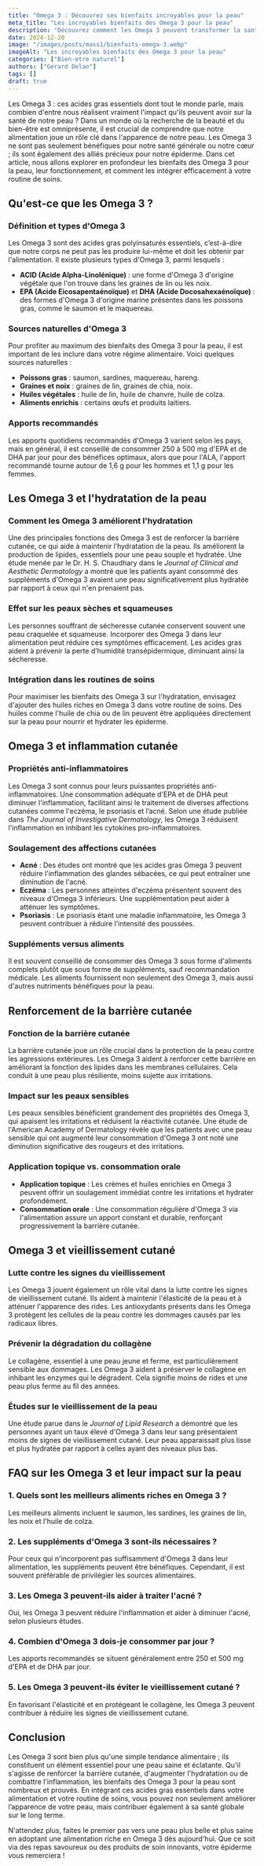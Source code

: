 ```yaml
---
title: "Omega 3 : Découvrez ses bienfaits incroyables pour la peau"
meta_title: "Les incroyables bienfaits des Omega 3 pour la peau"
description: "Découvrez comment les Omega 3 peuvent transformer la santé de votre peau, en améliorant l'hydratation, la souplesse et en réduisant l'inflammation."
date: 2024-12-20
image: "/images/posts/mass1/bienfaits-omega-3.webp"
imageAlt: "Les incroyables bienfaits des Omega 3 pour la peau"
categories: ["Bien-etre naturel"]
authors: ["Gerard Delao"]
tags: []
draft: true
---
```


Les Omega 3 : ces acides gras essentiels dont tout le monde parle, mais combien d'entre nous réalisent vraiment l'impact qu'ils peuvent avoir sur la santé de notre peau ? Dans un monde où la recherche de la beauté et du bien-être est omniprésente, il est crucial de comprendre que notre alimentation joue un rôle clé dans l'apparence de notre peau. Les Omega 3 ne sont pas seulement bénéfiques pour notre santé générale ou notre cœur ; ils sont également des alliés précieux pour notre épiderme. Dans cet article, nous allons explorer en profondeur les bienfaits des Omega 3 pour la peau, leur fonctionnement, et comment les intégrer efficacement à votre routine de soins.

## Qu'est-ce que les Omega 3 ?

### Définition et types d'Omega 3

Les Omega 3 sont des acides gras polyinsaturés essentiels, c’est-à-dire que notre corps ne peut pas les produire lui-même et doit les obtenir par l'alimentation. Il existe plusieurs types d'Omega 3, parmi lesquels :

- **ACID (Acide Alpha-Linolénique)** : une forme d'Omega 3 d'origine végétale que l'on trouve dans les graines de lin ou les noix.
- **EPA (Acide Eicosapentaénoïque)** et **DHA (Acide Docosahexaénoïque)** : des formes d'Omega 3 d'origine marine présentes dans les poissons gras, comme le saumon et le maquereau.

### Sources naturelles d'Omega 3 

Pour profiter au maximum des bienfaits des Omega 3 pour la peau, il est important de les inclure dans votre régime alimentaire. Voici quelques sources naturelles :

- **Poissons gras** : saumon, sardines, maquereau, hareng.
- **Graines et noix** : graines de lin, graines de chia, noix.
- **Huiles végétales** : huile de lin, huile de chanvre, huile de colza.
- **Aliments enrichis** : certains œufs et produits laitiers.

### Apports recommandés

Les apports quotidiens recommandés d'Omega 3 varient selon les pays, mais en général, il est conseillé de consommer 250 à 500 mg d'EPA et de DHA par jour pour des bénéfices optimaux, alors que pour l'ALA, l'apport recommandé tourne autour de 1,6 g pour les hommes et 1,1 g pour les femmes.

## Les Omega 3 et l'hydratation de la peau

### Comment les Omega 3 améliorent l'hydratation

Une des principales fonctions des Omega 3 est de renforcer la barrière cutanée, ce qui aide à maintenir l’hydratation de la peau. Ils améliorent la production de lipides, essentiels pour une peau souple et hydratée. Une étude menée par le Dr. H. S. Chaudhary dans le *Journal of Clinical and Aesthetic Dermatology* a montré que les patients ayant consommé des suppléments d'Omega 3 avaient une peau significativement plus hydratée par rapport à ceux qui n'en prenaient pas.

### Effet sur les peaux sèches et squameuses

Les personnes souffrant de sécheresse cutanée conservent souvent une peau craquelée et squameuse. Incorporer des Omega 3 dans leur alimentation peut réduire ces symptômes efficacement. Les acides gras aident à prévenir la perte d’humidité transépidermique, diminuant ainsi la sécheresse.

### Intégration dans les routines de soins

Pour maximiser les bienfaits des Omega 3 sur l'hydratation, envisagez d'ajouter des huiles riches en Omega 3 dans votre routine de soins. Des huiles comme l'huile de chia ou de lin peuvent être appliquées directement sur la peau pour nourrir et hydrater les épiderme.

## Omega 3 et inflammation cutanée

### Propriétés anti-inflammatoires

Les Omega 3 sont connus pour leurs puissantes propriétés anti-inflammatoires. Une consommation adéquate d'EPA et de DHA peut diminuer l'inflammation, facilitant ainsi le traitement de diverses affections cutanées comme l'eczéma, le psoriasis et l’acné. Selon une étude publiée dans *The Journal of Investigative Dermatology*, les Omega 3 réduisent l'inflammation en inhibant les cytokines pro-inflammatoires.

### Soulagement des affections cutanées

- **Acné** : Des études ont montré que les acides gras Omega 3 peuvent réduire l'inflammation des glandes sébacées, ce qui peut entraîner une diminution de l'acné.
- **Eczéma** : Les personnes atteintes d'eczéma présentent souvent des niveaux d'Omega 3 inférieurs. Une supplémentation peut aider à atténuer les symptômes.
- **Psoriasis** : Le psoriasis étant une maladie inflammatoire, les Omega 3 peuvent contribuer à réduire l'intensité des poussées.

### Suppléments versus aliments

Il est souvent conseillé de consommer des Omega 3 sous forme d'aliments complets plutôt que sous forme de suppléments, sauf recommandation médicale. Les aliments fournissent non seulement des Omega 3, mais aussi d'autres nutriments bénéfiques pour la peau.

## Renforcement de la barrière cutanée

### Fonction de la barrière cutanée

La barrière cutanée joue un rôle crucial dans la protection de la peau contre les agressions extérieures. Les Omega 3 aident à renforcer cette barrière en améliorant la fonction des lipides dans les membranes cellulaires. Cela conduit à une peau plus résiliente, moins sujette aux irritations.

### Impact sur les peaux sensibles

Les peaux sensibles bénéficient grandement des propriétés des Omega 3, qui apaisent les irritations et réduisent la réactivité cutanée. Une étude de l'American Academy of Dermatology révèle que les patients avec une peau sensible qui ont augmenté leur consommation d'Omega 3 ont noté une diminution significative des rougeurs et des irritations.

### Application topique vs. consommation orale

- **Application topique** : Les crèmes et huiles enrichies en Omega 3 peuvent offrir un soulagement immédiat contre les irritations et hydrater profondément.
- **Consommation orale** : Une consommation régulière d'Omega 3 via l'alimentation assure un apport constant et durable, renforçant progressivement la barrière cutanée.

## Omega 3 et vieillissement cutané

### Lutte contre les signes du vieillissement

Les Omega 3 jouent également un rôle vital dans la lutte contre les signes de vieillissement cutané. Ils aident à maintenir l'élasticité de la peau et à atténuer l'apparence des rides. Les antioxydants présents dans les Omega 3 protègent les cellules de la peau contre les dommages causés par les radicaux libres.

### Prévenir la dégradation du collagène

Le collagène, essentiel à une peau jeune et ferme, est particulièrement sensible aux dommages. Les Omega 3 aident à préserver le collagène en inhibant les enzymes qui le dégradent. Cela signifie moins de rides et une peau plus ferme au fil des années.

### Études sur le vieillissement de la peau

Une étude parue dans le *Journal of Lipid Research* a démontré que les personnes ayant un taux élevé d'Omega 3 dans leur sang présentaient moins de signes de vieillissement cutané. Leur peau apparaissait plus lisse et plus hydratée par rapport à celles ayant des niveaux plus bas.

## FAQ sur les Omega 3 et leur impact sur la peau

### 1. Quels sont les meilleurs aliments riches en Omega 3 ?

Les meilleurs aliments incluent le saumon, les sardines, les graines de lin, les noix et l'huile de colza.

### 2. Les suppléments d'Omega 3 sont-ils nécessaires ?

Pour ceux qui n'incorporent pas suffisamment d'Omega 3 dans leur alimentation, les suppléments peuvent être bénéfiques. Cependant, il est souvent préférable de privilégier les sources alimentaires.

### 3. Les Omega 3 peuvent-ils aider à traiter l'acné ?

Oui, les Omega 3 peuvent réduire l'inflammation et aider à diminuer l'acné, selon plusieurs études.

### 4. Combien d'Omega 3 dois-je consommer par jour ?

Les apports recommandés se situent généralement entre 250 et 500 mg d'EPA et de DHA par jour.

### 5. Les Omega 3 peuvent-ils éviter le vieillissement cutané ?

En favorisant l'élasticité et en protégeant le collagène, les Omega 3 peuvent contribuer à réduire les signes de vieillissement cutané.

## Conclusion

Les Omega 3 sont bien plus qu'une simple tendance alimentaire ; ils constituent un élément essentiel pour une peau saine et éclatante. Qu'il s'agisse de renforcer la barrière cutanée, d'augmenter l'hydratation ou de combattre l'inflammation, les bienfaits des Omega 3 pour la peau sont nombreux et prouvés. En intégrant ces acides gras essentiels dans votre alimentation et votre routine de soins, vous pouvez non seulement améliorer l’apparence de votre peau, mais contribuer également à sa santé globale sur le long terme.

N'attendez plus, faites le premier pas vers une peau plus belle et plus saine en adoptant une alimentation riche en Omega 3 dès aujourd'hui. Que ce soit via des repas savoureux ou des produits de soin innovants, votre épiderme vous remerciera !

